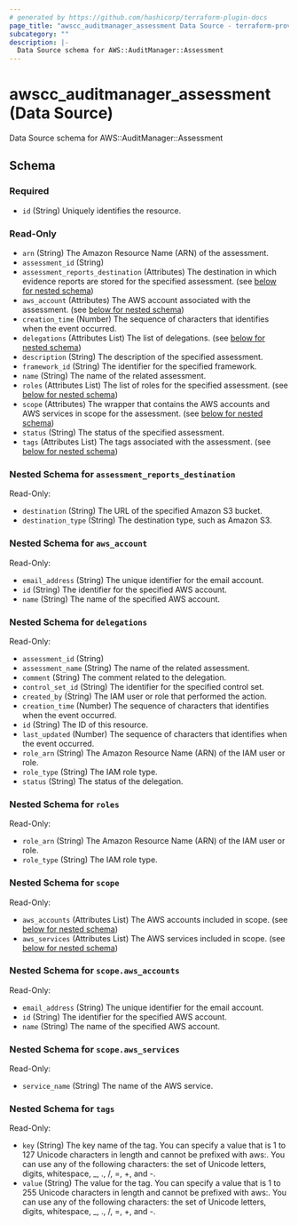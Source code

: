 ```yaml
---
# generated by https://github.com/hashicorp/terraform-plugin-docs
page_title: "awscc_auditmanager_assessment Data Source - terraform-provider-awscc"
subcategory: ""
description: |-
  Data Source schema for AWS::AuditManager::Assessment
---
```


# awscc_auditmanager_assessment (Data Source)

Data Source schema for AWS::AuditManager::Assessment



<!-- schema generated by tfplugindocs -->
## Schema

### Required

- `id` (String) Uniquely identifies the resource.

### Read-Only

- `arn` (String) The Amazon Resource Name (ARN) of the assessment.
- `assessment_id` (String)
- `assessment_reports_destination` (Attributes) The destination in which evidence reports are stored for the specified assessment. (see [below for nested schema](#nestedatt--assessment_reports_destination))
- `aws_account` (Attributes) The AWS account associated with the assessment. (see [below for nested schema](#nestedatt--aws_account))
- `creation_time` (Number) The sequence of characters that identifies when the event occurred.
- `delegations` (Attributes List) The list of delegations. (see [below for nested schema](#nestedatt--delegations))
- `description` (String) The description of the specified assessment.
- `framework_id` (String) The identifier for the specified framework.
- `name` (String) The name of the related assessment.
- `roles` (Attributes List) The list of roles for the specified assessment. (see [below for nested schema](#nestedatt--roles))
- `scope` (Attributes) The wrapper that contains the AWS accounts and AWS services in scope for the assessment. (see [below for nested schema](#nestedatt--scope))
- `status` (String) The status of the specified assessment.
- `tags` (Attributes List) The tags associated with the assessment. (see [below for nested schema](#nestedatt--tags))

<a id="nestedatt--assessment_reports_destination"></a>
### Nested Schema for `assessment_reports_destination`

Read-Only:

- `destination` (String) The URL of the specified Amazon S3 bucket.
- `destination_type` (String) The destination type, such as Amazon S3.


<a id="nestedatt--aws_account"></a>
### Nested Schema for `aws_account`

Read-Only:

- `email_address` (String) The unique identifier for the email account.
- `id` (String) The identifier for the specified AWS account.
- `name` (String) The name of the specified AWS account.


<a id="nestedatt--delegations"></a>
### Nested Schema for `delegations`

Read-Only:

- `assessment_id` (String)
- `assessment_name` (String) The name of the related assessment.
- `comment` (String) The comment related to the delegation.
- `control_set_id` (String) The identifier for the specified control set.
- `created_by` (String) The IAM user or role that performed the action.
- `creation_time` (Number) The sequence of characters that identifies when the event occurred.
- `id` (String) The ID of this resource.
- `last_updated` (Number) The sequence of characters that identifies when the event occurred.
- `role_arn` (String) The Amazon Resource Name (ARN) of the IAM user or role.
- `role_type` (String) The IAM role type.
- `status` (String) The status of the delegation.


<a id="nestedatt--roles"></a>
### Nested Schema for `roles`

Read-Only:

- `role_arn` (String) The Amazon Resource Name (ARN) of the IAM user or role.
- `role_type` (String) The IAM role type.


<a id="nestedatt--scope"></a>
### Nested Schema for `scope`

Read-Only:

- `aws_accounts` (Attributes List) The AWS accounts included in scope. (see [below for nested schema](#nestedatt--scope--aws_accounts))
- `aws_services` (Attributes List) The AWS services included in scope. (see [below for nested schema](#nestedatt--scope--aws_services))

<a id="nestedatt--scope--aws_accounts"></a>
### Nested Schema for `scope.aws_accounts`

Read-Only:

- `email_address` (String) The unique identifier for the email account.
- `id` (String) The identifier for the specified AWS account.
- `name` (String) The name of the specified AWS account.


<a id="nestedatt--scope--aws_services"></a>
### Nested Schema for `scope.aws_services`

Read-Only:

- `service_name` (String) The name of the AWS service.



<a id="nestedatt--tags"></a>
### Nested Schema for `tags`

Read-Only:

- `key` (String) The key name of the tag. You can specify a value that is 1 to 127 Unicode characters in length and cannot be prefixed with aws:. You can use any of the following characters: the set of Unicode letters, digits, whitespace, _, ., /, =, +, and -.
- `value` (String) The value for the tag. You can specify a value that is 1 to 255 Unicode characters in length and cannot be prefixed with aws:. You can use any of the following characters: the set of Unicode letters, digits, whitespace, _, ., /, =, +, and -.


